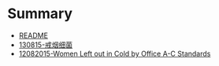 # Summary

* [README](README.md)
* [130815-戒烟细菌](nicotine-chompingbacteriacouldhelpsmokersquitmd.md)
* [12082015-Women Left out in Cold by Office A-C Standards](12082015-women_left_out_in_cold_by_office_a-c_standards.md)

